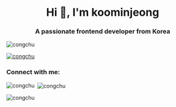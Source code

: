 <h1 align="center">Hi 👋, I'm koominjeong</h1>
<h3 align="center">A passionate frontend developer from Korea</h3>

<p align="left"> <img src="https://komarev.com/ghpvc/?username=congchu&label=Profile%20views&color=0e75b6&style=flat" alt="congchu" /> </p>

<p align="left"> <a href="https://github.com/ryo-ma/github-profile-trophy"><img src="https://github-profile-trophy.vercel.app/?username=congchu" alt="congchu" /></a> </p>

<h3 align="left">Connect with me:</h3>
<p align="left">
</p>

<p><img align="left" src="https://github-readme-stats.vercel.app/api/top-langs?username=congchu&show_icons=true&locale=en&layout=compact" alt="congchu" /></p>

<p>&nbsp;<img align="center" src="https://github-readme-stats.vercel.app/api?username=congchu&show_icons=true&locale=en" alt="congchu" /></p>

<p><img align="center" src="https://github-readme-streak-stats.herokuapp.com/?user=congchu&" alt="congchu" /></p>
